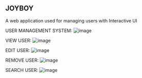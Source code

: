 JOYBOY
------------------------------------------------------------
A web application used for managing users with Interactive UI

USER MANAGEMENT SYSTEM:
![image](https://github.com/user-attachments/assets/3708ecff-3690-4104-8e97-c93fd552f0ed)

VIEW USER:
 ![image](https://github.com/user-attachments/assets/499fc79c-5ca7-476d-b187-0e3043275425)

EDIT USER:
![image](https://github.com/user-attachments/assets/16eace94-c4b0-4df4-836f-e3b03fc75a03)

 
REMOVE USER:
 ![image](https://github.com/user-attachments/assets/0d24484d-5291-43b8-bbeb-d6f15bf5907d)


SEARCH USER:
 ![image](https://github.com/user-attachments/assets/d344f7b8-ac76-4e9c-8f94-3a87d903b41e)
